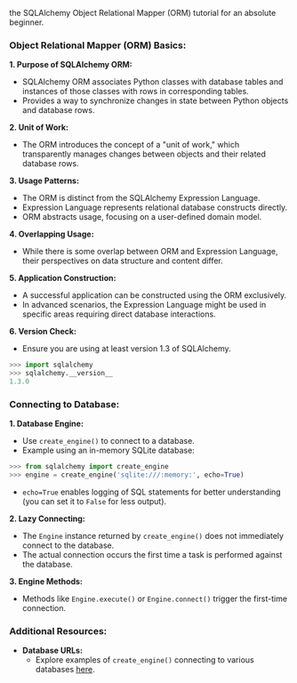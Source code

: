 the SQLAlchemy Object Relational Mapper (ORM) tutorial for an absolute beginner.

### Object Relational Mapper (ORM) Basics:

**1. Purpose of SQLAlchemy ORM:**
   - SQLAlchemy ORM associates Python classes with database tables and instances of those classes with rows in corresponding tables.
   - Provides a way to synchronize changes in state between Python objects and database rows.

**2. Unit of Work:**
   - The ORM introduces the concept of a "unit of work," which transparently manages changes between objects and their related database rows.

**3. Usage Patterns:**
   - The ORM is distinct from the SQLAlchemy Expression Language.
   - Expression Language represents relational database constructs directly.
   - ORM abstracts usage, focusing on a user-defined domain model.

**4. Overlapping Usage:**
   - While there is some overlap between ORM and Expression Language, their perspectives on data structure and content differ.

**5. Application Construction:**
   - A successful application can be constructed using the ORM exclusively.
   - In advanced scenarios, the Expression Language might be used in specific areas requiring direct database interactions.

**6. Version Check:**
   - Ensure you are using at least version 1.3 of SQLAlchemy.

```python
>>> import sqlalchemy
>>> sqlalchemy.__version__
1.3.0
```

### Connecting to Database:

**1. Database Engine:**
   - Use `create_engine()` to connect to a database.
   - Example using an in-memory SQLite database:

```python
>>> from sqlalchemy import create_engine
>>> engine = create_engine('sqlite:///:memory:', echo=True)
```

   - `echo=True` enables logging of SQL statements for better understanding (you can set it to `False` for less output).

**2. Lazy Connecting:**
   - The `Engine` instance returned by `create_engine()` does not immediately connect to the database.
   - The actual connection occurs the first time a task is performed against the database.

**3. Engine Methods:**
   - Methods like `Engine.execute()` or `Engine.connect()` trigger the first-time connection.

### Additional Resources:

- **Database URLs:**
  - Explore examples of `create_engine()` connecting to various databases [here](https://docs.sqlalchemy.org/en/13/core/engines.html#database-urls).


